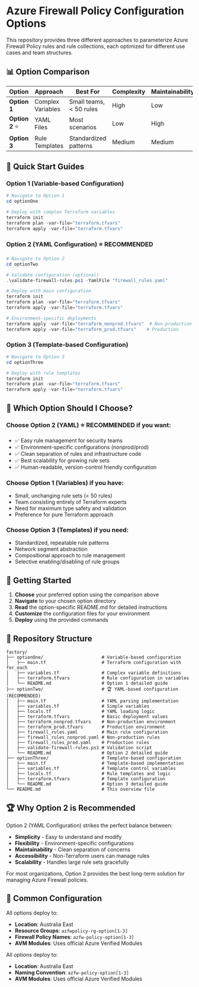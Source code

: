 # Azure Firewall Policy Configuration Options

This repository provides three different approaches to parameterize Azure Firewall Policy rules and rule collections, each optimized for different use cases and team structures.

## 📊 **Option Comparison**

| Option | Approach | Best For | Complexity | Maintainability | Scalability |
|--------|----------|----------|------------|-----------------|-------------|
| **Option 1** | Complex Variables | Small teams, < 50 rules | High | Low | Average |
| **Option 2** ⭐ | YAML Files | Most scenarios | Low | High | Excellent |
| **Option 3** | Rule Templates | Standardized patterns | Medium | Medium | Great |

## 🚀 **Quick Start Guides**

### **Option 1 (Variable-based Configuration)**

```powershell
# Navigate to Option 1
cd optionOne

# Deploy with complex Terraform variables
terraform init
terraform plan -var-file="terraform.tfvars"
terraform apply -var-file="terraform.tfvars"
```

### **Option 2 (YAML Configuration)** ⭐ **RECOMMENDED**

```powershell
# Navigate to Option 2
cd optionTwo

# Validate configuration (optional)
.\validate-firewall-rules.ps1 -YamlFile "firewall_rules.yaml"

# Deploy with main configuration
terraform init
terraform plan -var-file="terraform.tfvars"
terraform apply -var-file="terraform.tfvars"

# Environment-specific deployments
terraform apply -var-file="terraform_nonprod.tfvars"  # Non-production
terraform apply -var-file="terraform_prod.tfvars"    # Production
```

### **Option 3 (Template-based Configuration)**

```powershell
# Navigate to Option 3
cd optionThree

# Deploy with rule templates
terraform init
terraform plan -var-file="terraform.tfvars"
terraform apply -var-file="terraform.tfvars"
```

## 🎯 **Which Option Should I Choose?**

### **Choose Option 2 (YAML)** ⭐ **RECOMMENDED** if you want:
- ✅ Easy rule management for security teams
- ✅ Environment-specific configurations (nonprod/prod)
- ✅ Clean separation of rules and infrastructure code
- ✅ Best scalability for growing rule sets
- ✅ Human-readable, version-control friendly configuration

### **Choose Option 1 (Variables)** if you have:
- Small, unchanging rule sets (< 50 rules)
- Team consisting entirely of Terraform experts
- Need for maximum type safety and validation
- Preference for pure Terraform approach

### **Choose Option 3 (Templates)** if you need:
- Standardized, repeatable rule patterns
- Network segment abstraction
- Compositional approach to rule management
- Selective enabling/disabling of rule groups

## 📖 **Getting Started**

1. **Choose** your preferred option using the comparison above
2. **Navigate** to your chosen option directory
3. **Read** the option-specific README.md for detailed instructions
4. **Customize** the configuration files for your environment
5. **Deploy** using the provided commands

## 📁 **Repository Structure**

```
factory/
├── optionOne/                      # Variable-based configuration
│   ├── main.tf                     # Terraform configuration with for_each
│   ├── variables.tf                # Complex variable definitions
│   ├── terraform.tfvars            # Rule configuration in variables
│   └── README.md                   # Option 1 detailed guide
├── optionTwo/                      # 🏆 YAML-based configuration (RECOMMENDED)
│   ├── main.tf                     # YAML parsing implementation
│   ├── variables.tf                # Simple variables
│   ├── locals.tf                   # YAML loading logic
│   ├── terraform.tfvars            # Basic deployment values
│   ├── terraform_nonprod.tfvars    # Non-production environment
│   ├── terraform_prod.tfvars       # Production environment
│   ├── firewall_rules.yaml         # Main rule configuration
│   ├── firewall_rules_nonprod.yaml # Non-production rules
│   ├── firewall_rules_prod.yaml    # Production rules
│   ├── validate-firewall-rules.ps1 # Validation script
│   └── README.md                   # Option 2 detailed guide
├── optionThree/                    # Template-based configuration
│   ├── main.tf                     # Template-based implementation
│   ├── variables.tf                # Template control variables
│   ├── locals.tf                   # Rule templates and logic
│   ├── terraform.tfvars            # Template configuration
│   └── README.md                   # Option 3 detailed guide
└── README.md                       # This overview file
```

## 🏆 **Why Option 2 is Recommended**

Option 2 (YAML Configuration) strikes the perfect balance between:
- **Simplicity** - Easy to understand and modify
- **Flexibility** - Environment-specific configurations
- **Maintainability** - Clean separation of concerns
- **Accessibility** - Non-Terraform users can manage rules
- **Scalability** - Handles large rule sets gracefully

For most organizations, Option 2 provides the best long-term solution for managing Azure Firewall policies.

## 🔧 **Common Configuration**

All options deploy to:
- **Location**: Australia East
- **Resource Groups**: `azfwpolicy-rg-option[1-3]`
- **Firewall Policy Names**: `azfw-policy-option[1-3]`
- **AVM Modules**: Uses official Azure Verified Modules

All options deploy to:
- **Location**: Australia East
- **Naming Convention**: `azfw-policy-option[1-3]`
- **AVM Modules**: Uses official Azure Verified Modules
